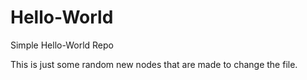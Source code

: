 # Hello-World
Simple Hello-World Repo

This is just some random new nodes that are made to change the file.
